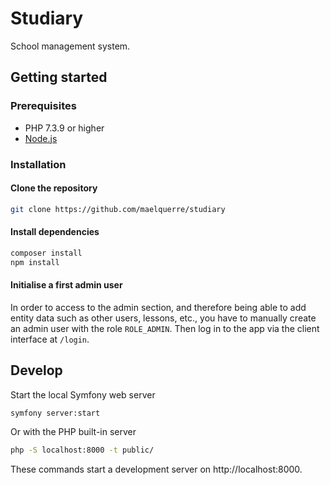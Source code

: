 # Studiary

School management system.

## Getting started

### Prerequisites

- PHP 7.3.9 or higher
- [Node.js](https://nodejs.org/en/)

### Installation

#### Clone the repository

```sh
git clone https://github.com/maelquerre/studiary
```

#### Install dependencies

```sh
composer install
npm install
```

#### Initialise a first admin user

In order to access to the admin section, and therefore being able to add entity data such as other users, lessons, etc., you have to manually create an admin user with the role `ROLE_ADMIN`. Then log in to the app via the client interface at `/login`.

## Develop

Start the local Symfony web server
```sh
symfony server:start
```

Or with the PHP built-in server
```sh
php -S localhost:8000 -t public/
```

These commands start a development server on http://localhost:8000.
